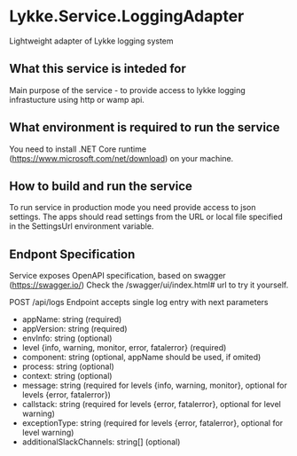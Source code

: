 # Lykke.Service.LoggingAdapter
Lightweight adapter of Lykke logging system

## What this service is inteded for
Main purpose of the service - to provide access to lykke logging infrastucture using http or wamp api.

## What environment is required to run the service
You need to install .NET Core runtime (https://www.microsoft.com/net/download) on your machine.

## How to build and run the service
To run service in production mode you need provide access to json settings. The apps should read settings from the URL or local file specified in the SettingsUrl environment variable.

## Endpont Specification

Service exposes OpenAPI specification, based on swagger (https://swagger.io/)
Check the /swagger/ui/index.html# url to try it yourself.

POST /api/logs
Endpoint accepts single log entry with next parameters
* appName: string (required)
* appVersion: string (required)
* envInfo: string (optional)
* level {info, warning, monitor, error, fatalerror} (required)
* component: string (optional, appName should be used, if omited)
* process: string (optional)
* context: string (optional)
* message: string (required for levels {info, warning, monitor}, optional for levels {error, fatalerror})
* callstack: string (required for levels {error, fatalerror}, optional for level warning)
* exceptionType: string (required for levels {error, fatalerror}, optional for level warning)
* additionalSlackChannels: string[] (optional)
